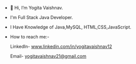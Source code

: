 - 👋 Hi, I’m Yogita Vaishnav. 
- I'm Full Stack Java Developer.
- I Have Knowledge of Java,MySQL, HTML,CSS,JavaScript.
- How to reach me:- 
  
  LinkedIn- www.linkedin.com/in/yogitavaishnav12
  
  Email- yogitavaishnav21@gmail.com

<!---
yogita1225/yogita1225 is a ✨ special ✨ repository because its `README.md` (this file) appears on your GitHub profile.
You can click the Preview link to take a look at your changes.
--->

